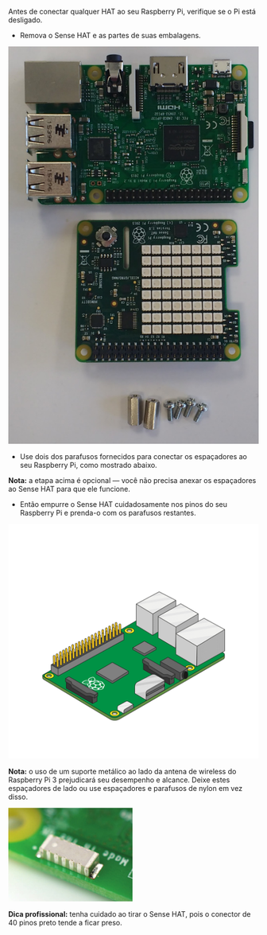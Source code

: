 Antes de conectar qualquer HAT ao seu Raspberry Pi, verifique se o Pi está desligado.

+ Remova o Sense HAT e as partes de suas embalagens.

![Partes do Sense HAT](images/sensehat-parts.png)

+ Use dois dos parafusos fornecidos para conectar os espaçadores ao seu Raspberry Pi, como mostrado abaixo.

**Nota:** a etapa acima é opcional — você não precisa anexar os espaçadores ao Sense HAT para que ele funcione.

+ Então empurre o Sense HAT cuidadosamente nos pinos do seu Raspberry Pi e prenda-o com os parafusos restantes.

![Conecte o Sense HAT](images/animated_sense_hat.gif)

**Nota:** o uso de um suporte metálico ao lado da antena de wireless do Raspberry Pi 3 prejudicará seu desempenho e alcance. Deixe estes espaçadores de lado ou use espaçadores e parafusos de nylon em vez disso.

![Antena wifi Raspberry Pi 3](images/pi3-wifi.png)

**Dica profissional:** tenha cuidado ao tirar o Sense HAT, pois o conector de 40 pinos preto tende a ficar preso.
